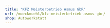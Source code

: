 ```yaml
---
title: "KFZ Meisterbetrieb Asmus GbR"
url: /moeckmuehl/kfz-meisterbetrieb-asmus-gbr/
shop: Autowerkstatt
---
```


